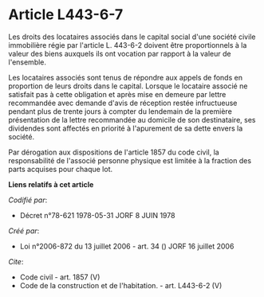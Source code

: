 # Article L443-6-7

Les droits des locataires associés dans le capital social d'une société civile immobilière régie par l'article L. 443-6-2
doivent être proportionnels à la valeur des biens auxquels ils ont vocation par rapport à la valeur de l'ensemble. 

Les locataires associés sont tenus de répondre aux appels de fonds en proportion de leurs droits dans le capital. Lorsque le
locataire associé ne satisfait pas à cette obligation et après mise en demeure par lettre recommandée avec demande d'avis de
réception restée infructueuse pendant plus de trente jours à compter du lendemain de la première présentation de la lettre
recommandée au domicile de son destinataire, ses dividendes sont affectés en priorité à l'apurement de sa dette envers la
société. 

Par dérogation aux dispositions de l'article 1857 du code civil, la responsabilité de l'associé personne physique est limitée
à la fraction des parts acquises pour chaque lot.

**Liens relatifs à cet article**

_Codifié par_:

  - Décret n°78-621 1978-05-31 JORF 8 JUIN 1978

_Créé par_:

  - Loi n°2006-872 du 13 juillet 2006 - art. 34 () JORF 16 juillet 2006

_Cite_:

  - Code civil - art. 1857 (V)
  - Code de la construction et de l'habitation. - art. L443-6-2 (V)
